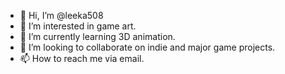 - 👋 Hi, I’m @leeka508
- 👀 I’m interested in game art.
- 🌱 I’m currently learning 3D animation.
- 💞️ I’m looking to collaborate on indie and major game projects.
- 📫 How to reach me via email.

<!---
leeka508/leeka508 is a ✨ special ✨ repository because its `README.md` (this file) appears on your GitHub profile.
You can click the Preview link to take a look at your changes.
--->
